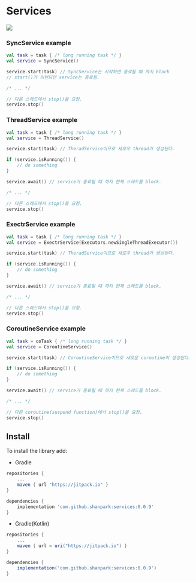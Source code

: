 # Services

[![](https://jitpack.io/v/shanpark/services.svg)](https://jitpack.io/#shanpark/services)

### SyncService example

```kotlin
val task = task { /* long running task */ }
val service = SyncService()

service.start(task) // SyncService는 시작하면 종료될 때 까지 block
// start()가 리턴되면 service는 종료됨.

/* ... */

// 다른 스레드에서 stop()을 요청.
service.stop()
```
### ThreadService example

```kotlin
val task = task { /* long running task */ }
val service = ThreadService()

service.start(task) // TheradService이므로 새로우 thread가 생성된다.

if (service.isRunning()) {
    // do something
}

service.await() // service가 종료될 때 까지 현재 스레드를 block. 

/* ... */

// 다른 스레드에서 stop()을 요청.
service.stop()
```

### ExectrService example

```kotlin
val task = task { /* long running task */ }
val service = ExectrService(Executors.newSingleThreadExecutor())

service.start(task) // TheradService이므로 새로우 thread가 생성된다.

if (service.isRunning()) {
    // do something
}

service.await() // service가 종료될 때 까지 현재 스레드를 block. 

/* ... */

// 다른 스레드에서 stop()을 요청.
service.stop()
```

### CoroutineService example

```kotlin
val task = coTask { /* long running task */ }
val service = CoroutineService()

service.start(task) // CoroutineService이므로 새로운 coroutine이 생성된다.

if (service.isRunning()) {
    // do something
}

service.await() // service가 종료될 때 까지 현재 스레드를 block. 

/* ... */

// 다른 coroutine(suspend function)에서 stop()을 요청.
service.stop()
```

## Install

To install the library add: 

* Gradle

```gradle
repositories {
    ...
    maven { url "https://jitpack.io" }
}

dependencies {
    implementation 'com.github.shanpark:services:0.0.9'
}
```

* Gradle(Kotlin)

```gradle
repositories { 
    ...
    maven { url = uri("https://jitpack.io") }
}

dependencies {
    implementation('com.github.shanpark:services:0.0.9')
}
```
